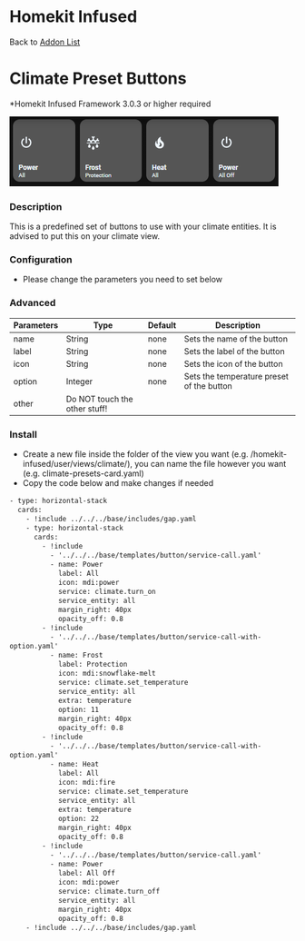 # Homekit Infused

Back to [Addon List](../addon_list.md)

# Climate Preset Buttons
*Homekit Infused Framework 3.0.3 or higher required

![Homekit Infused](../images/climate-preset-buttons.png)

### Description
This is a predefined set of buttons to use with your climate entities. It is advised to put this on your climate view.

### Configuration
- Please change the parameters you need to set below

### Advanced

| Parameters | Type | Default | Description |
|----------------------------------|-------------|----------------------------------|----------------------------------------------------------------------------------------------------------------------------------------------------------------------|
| name | String | none | Sets the name of the button |
| label | String | none | Sets the label of the button |
| icon | String | none | Sets the icon of the button |
| option | Integer | none | Sets the temperature preset of the button |
| other | Do NOT touch the other stuff! |

### Install
- Create a new file inside the folder of the view you want (e.g. /homekit-infused/user/views/climate/), you can name the file however you want (e.g. climate-presets-card.yaml)
- Copy the code below and make changes if needed

```
- type: horizontal-stack
  cards:
    - !include ../../../base/includes/gap.yaml
    - type: horizontal-stack
      cards:
        - !include
          - '../../../base/templates/button/service-call.yaml'
          - name: Power
            label: All
            icon: mdi:power
            service: climate.turn_on
            service_entity: all
            margin_right: 40px
            opacity_off: 0.8
        - !include
          - '../../../base/templates/button/service-call-with-option.yaml'
          - name: Frost
            label: Protection
            icon: mdi:snowflake-melt
            service: climate.set_temperature
            service_entity: all
            extra: temperature
            option: 11
            margin_right: 40px
            opacity_off: 0.8
        - !include
          - '../../../base/templates/button/service-call-with-option.yaml'
          - name: Heat
            label: All
            icon: mdi:fire
            service: climate.set_temperature
            service_entity: all
            extra: temperature
            option: 22
            margin_right: 40px
            opacity_off: 0.8
        - !include
          - '../../../base/templates/button/service-call.yaml'
          - name: Power
            label: All Off
            icon: mdi:power
            service: climate.turn_off
            service_entity: all
            margin_right: 40px
            opacity_off: 0.8
    - !include ../../../base/includes/gap.yaml
```

